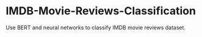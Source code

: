 # IMDB-Movie-Reviews-Classification


Use BERT and neural networks to classify IMDB movie reviews dataset.
